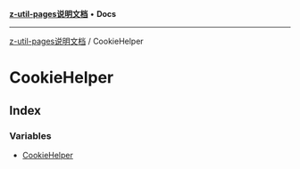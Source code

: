 [**z-util-pages说明文档**](../README.md) • **Docs**

***

[z-util-pages说明文档](../modules.md) / CookieHelper

# CookieHelper

## Index

### Variables

- [CookieHelper](variables/CookieHelper.md)
